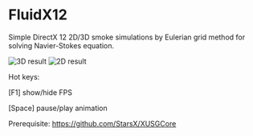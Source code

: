 # FluidX12
Simple DirectX 12 2D/3D smoke simulations by Eulerian grid method for solving Navier-Stokes equation.

![3D result](https://github.com/StarsX/FluidX12/blob/master/Doc/Images/Fluid3D.jpg "3D fluid rendering result")
![2D result](https://github.com/StarsX/FluidX12/blob/master/Doc/Images/Fluid2D.jpg "2D fluid rendering result")

Hot keys:

[F1] show/hide FPS

[Space] pause/play animation

Prerequisite: https://github.com/StarsX/XUSGCore

